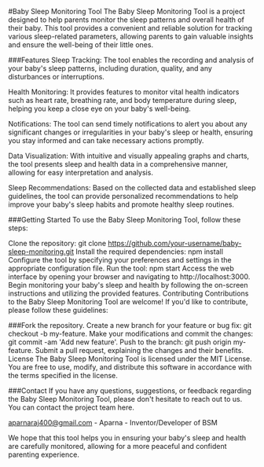 
#Baby Sleep Monitoring Tool
The Baby Sleep Monitoring Tool is a project designed to help parents monitor the sleep patterns and overall health of their baby. This tool provides a convenient and reliable solution for tracking various sleep-related parameters, allowing parents to gain valuable insights and ensure the well-being of their little ones.

###Features
Sleep Tracking: The tool enables the recording and analysis of your baby's sleep patterns, including duration, quality, and any disturbances or interruptions.

Health Monitoring: It provides features to monitor vital health indicators such as heart rate, breathing rate, and body temperature during sleep, helping you keep a close eye on your baby's well-being.

Notifications: The tool can send timely notifications to alert you about any significant changes or irregularities in your baby's sleep or health, ensuring you stay informed and can take necessary actions promptly.

Data Visualization: With intuitive and visually appealing graphs and charts, the tool presents sleep and health data in a comprehensive manner, allowing for easy interpretation and analysis.

Sleep Recommendations: Based on the collected data and established sleep guidelines, the tool can provide personalized recommendations to help improve your baby's sleep habits and promote healthy sleep routines.

###Getting Started
To use the Baby Sleep Monitoring Tool, follow these steps:

Clone the repository: git clone https://github.com/your-username/baby-sleep-monitoring.git
Install the required dependencies: npm install
Configure the tool by specifying your preferences and settings in the appropriate configuration file.
Run the tool: npm start
Access the web interface by opening your browser and navigating to http://localhost:3000.
Begin monitoring your baby's sleep and health by following the on-screen instructions and utilizing the provided features.
Contributing
Contributions to the Baby Sleep Monitoring Tool are welcome! If you'd like to contribute, please follow these guidelines:

###Fork the repository.
Create a new branch for your feature or bug fix: git checkout -b my-feature.
Make your modifications and commit the changes: git commit -am 'Add new feature'.
Push to the branch: git push origin my-feature.
Submit a pull request, explaining the changes and their benefits.
License
The Baby Sleep Monitoring Tool is licensed under the MIT License. You are free to use, modify, and distribute this software in accordance with the terms specified in the license.

###Contact
If you have any questions, suggestions, or feedback regarding the Baby Sleep Monitoring Tool, please don't hesitate to reach out to us. You can contact the project team here.

aparnaraj400@gmail.com - Aparna - Inventor/Developer of BSM

We hope that this tool helps you in ensuring your baby's sleep and health are carefully monitored, allowing for a more peaceful and confident parenting experience.